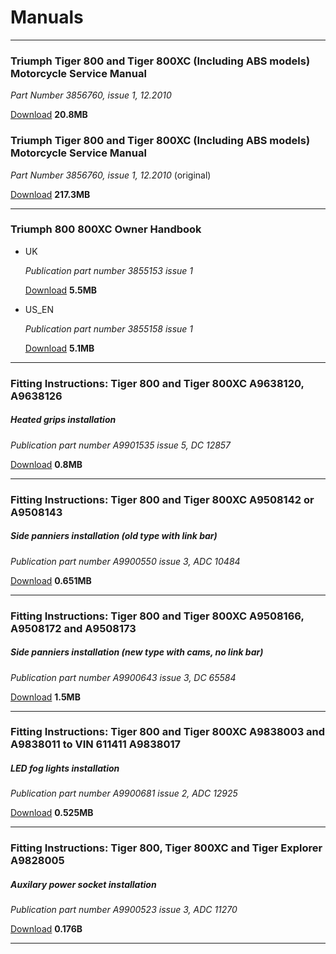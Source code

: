 # Manuals

----

### Triumph Tiger 800 and Tiger 800XC (Including ABS models) Motorcycle Service Manual

*Part Number 3856760, issue 1, 12.2010*

[Download](http://dl.dropboxusercontent.com/u/7810909/media/manuals/800XC/2010-2013%20Triumph%20Tiger%20800_XC%20\(ABS%20Model%20included\).pdf) **20.8MB**

### Triumph Tiger 800 and Tiger 800XC (Including ABS models) Motorcycle Service Manual

*Part Number 3856760, issue 1, 12.2010* (original)

[Download](http://dl.dropboxusercontent.com/u/7810909/media/manuals/800XC/original.pdf) **217.3MB**

----

### Triumph 800 800XC Owner Handbook

* UK

  *Publication part number 3855153 issue 1*

  [Download](http://dl.dropboxusercontent.com/u/7810909/media/manuals/800XC/CA-CC-series_OHB_UK.pdf) **5.5MB**

* US_EN

  *Publication part number 3855158 issue 1*

  [Download](http://dl.dropboxusercontent.com/u/7810909/media/manuals/800XC/CA-CC_Series_OHB_US_EN.pdf) **5.1MB**

----

### Fitting Instructions: Tiger 800 and Tiger 800XC A9638120, A9638126

##### Heated grips installation

*Publication part number A9901535 issue 5, DC 12857*

[Download](http://dl.dropboxusercontent.com/u/7810909/media/manuals/800XC/A9638120-EN-heated-grips.pdf) **0.8MB**

----

### Fitting Instructions: Tiger 800 and Tiger 800XC A9508142 or A9508143

##### Side panniers installation (old type with link bar)

*Publication part number A9900550 issue 3, ADC 10484*

[Download](http://dl.dropboxusercontent.com/u/7810909/media/manuals/800XC/A9508143.pdf) **0.651MB**

----

### Fitting Instructions: Tiger 800 and Tiger 800XC A9508166, A9508172 and A9508173

##### Side panniers installation (new type with cams, no link bar)

*Publication part number A9900643 issue 3, DC 65584*

[Download](http://dl.dropboxusercontent.com/u/7810909/media/manuals/800XC/A9508166-US.pdf) **1.5MB**

----

### Fitting Instructions: Tiger 800 and Tiger 800XC A9838003 and A9838011 to VIN 611411 A9838017

##### LED fog lights installation

*Publication part number A9900681 issue 2, ADC 12925*

[Download](http://dl.dropboxusercontent.com/u/7810909/media/manuals/800XC/A9838017-EN-led-fog-lights.pdf) **0.525MB**

----

### Fitting Instructions: Tiger 800, Tiger 800XC and Tiger Explorer A9828005

##### Auxilary power socket installation

*Publication part number A9900523 issue 3, ADC 11270*

[Download](http://dl.dropboxusercontent.com/u/7810909/media/manuals/800XC/A9828005-EN-auxilary-power-socket.pdf) **0.176B**

----
